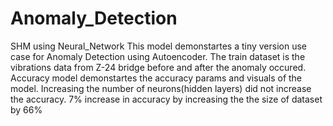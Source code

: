 # Anomaly_Detection
SHM using Neural_Network
This model demonstartes a tiny version use case for Anomaly Detection using Autoencoder. 
The train dataset is the vibrations data from Z-24 bridge before and after the anomaly occured.
Accuracy model demonstartes the accuracy params and visuals of the model.
Increasing the number of neurons(hidden layers) did not increase the accuracy. 
7% increase in accuracy by increasing the the size of dataset by 66%

